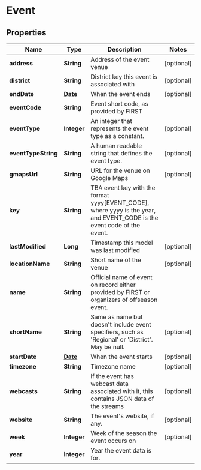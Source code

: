 
# Event

## Properties
Name | Type | Description | Notes
------------ | ------------- | ------------- | -------------
**address** | **String** | Address of the event venue |  [optional]
**district** | **String** | District key this event is associated with |  [optional]
**endDate** | [**Date**](Date.md) | When the event ends |  [optional]
**eventCode** | **String** | Event short code, as provided by FIRST | 
**eventType** | **Integer** | An integer that represents the event type as a constant. |  [optional]
**eventTypeString** | **String** | A human readable string that defines the event type. |  [optional]
**gmapsUrl** | **String** | URL for the venue on Google Maps |  [optional]
**key** | **String** | TBA event key with the format yyyy[EVENT_CODE], where yyyy is the year, and EVENT_CODE is the event code of the event. | 
**lastModified** | **Long** | Timestamp this model was last modified |  [optional]
**locationName** | **String** | Short name of the venue |  [optional]
**name** | **String** | Official name of event on record either provided by FIRST or organizers of offseason event. | 
**shortName** | **String** | Same as name but doesn&#39;t include event specifiers, such as &#39;Regional&#39; or &#39;District&#39;. May be null. |  [optional]
**startDate** | [**Date**](Date.md) | When the event starts |  [optional]
**timezone** | **String** | Timezone name |  [optional]
**webcasts** | **String** | If the event has webcast data associated with it, this contains JSON data of the streams |  [optional]
**website** | **String** | The event&#39;s website, if any. |  [optional]
**week** | **Integer** | Week of the season the event occurs on |  [optional]
**year** | **Integer** | Year the event data is for. | 



